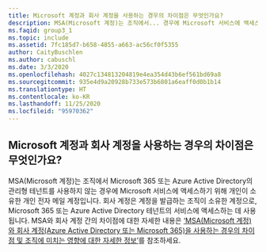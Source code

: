 ```yaml
---
title: Microsoft 계정과 회사 계정을 사용하는 경우의 차이점은 무엇인가요?
description: MSA(Microsoft 계정)는 조직에서... 경우에 Microsoft 서비스에 액세스하기 위해 개인이 소유한 개인 전자 메일 계정입니다.
ms.faqid: group3_1
ms.topic: include
ms.assetid: 7fc185d7-b658-4855-a663-ac56cf0f5355
author: CaityBuschlen
ms.author: cabuschl
ms.date: 3/3/2020
ms.openlocfilehash: 4027c134813204819e4ea354d43b6ef561bd69a8
ms.sourcegitcommit: 935e4d9a20928b733e573b6801a6eaff0d0b1b14
ms.translationtype: HT
ms.contentlocale: ko-KR
ms.lasthandoff: 11/25/2020
ms.locfileid: "95970362"
---
```

## <a name="what-is-the-difference-between-using-a-microsoft-account-vs-work-account"></a>Microsoft 계정과 회사 계정을 사용하는 경우의 차이점은 무엇인가요?

MSA(Microsoft 계정)는 조직에서 Microsoft 365 또는 Azure Active Directory의 관리형 테넌트를 사용하지 않는 경우에 Microsoft 서비스에 액세스하기 위해 개인이 소유한 개인 전자 메일 계정입니다. 회사 계정은 계정을 발급하는 조직이 소유한 계정으로, Microsoft 365 또는 Azure Active Directory 테넌트의 서비스에 액세스하는 데 사용됩니다. MSA와 회사 계정 간의 차이점에 대한 자세한 내용은 [‘MSA(Microsoft 계정)와 회사 계정(Azure Active Directory 또는 Microsoft 365)을 사용하는 경우의 차이점 및 조직에 미치는 영향에 대한 자세한 정보’](https://aka.ms/MSAvsAAD)를 참조하세요.
